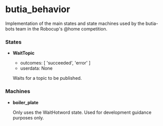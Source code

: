 # butia_behavior

Implementation of the main states and state machines used by the butia-bots
team in the Robocup's @home competition.

### States

- **WaitTopic**
    - outcomes: [ 'succeeded', 'error' ]
    - userdata: None

    Waits for a topic to be published.


### Machines

- **boiler_plate**

    Only uses the WaitHotword state. Used for development guidance purposes only.